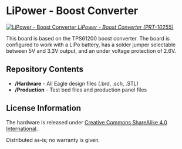 LiPower - Boost Converter
========================

[![LiPower - Boost Converter](https://cdn.sparkfun.com/assets/parts/4/6/1/2/10255-01a.jpg)
*LiPower - Boost Converter (PRT-10255)*](https://www.sparkfun.com/products/10255)

This board is based on the TPS61200 boost converter. The board is configured to work with a LiPo battery, has a
solder jumper selectable between 5V and 3.3V output, and an under voltage protection of 2.6V. 

Repository Contents
-------------------
* **/Hardware** - All Eagle design files (.brd, .sch, .STL)
* **/Production** - Test bed files and production panel files

License Information
-------------------
The hardware is released under [Creative Commons ShareAlike 4.0 International](https://creativecommons.org/licenses/by-sa/4.0/).

Distributed as-is; no warranty is given.

